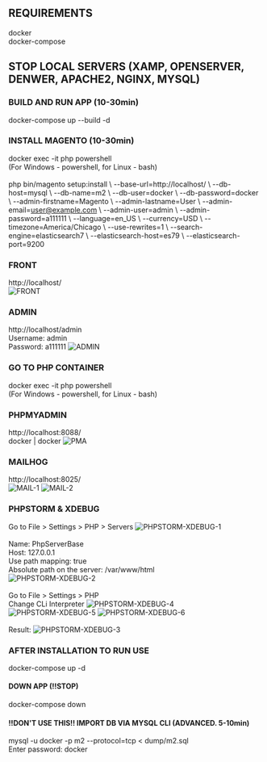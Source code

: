 ## REQUIREMENTS
docker
<br>
docker-compose

## STOP LOCAL SERVERS (XAMP, OPENSERVER, DENWER, APACHE2, NGINX, MYSQL)

### BUILD AND RUN APP (10-30min)
docker-compose up --build -d

### INSTALL MAGENTO (10-30min)
docker exec -it php powershell
<br>
(For Windows - powershell, for Linux - bash)
<br>
<br>
php bin/magento setup:install \\
--base-url=http://localhost/ \\
--db-host=mysql \\
--db-name=m2 \\
--db-user=docker \\
--db-password=docker \\
--admin-firstname=Magento \\
--admin-lastname=User \\
--admin-email=user@example.com \\
--admin-user=admin \\
--admin-password=a111111 \\
--language=en_US  \\
--currency=USD \\
--timezone=America/Chicago \\
--use-rewrites=1 \\
--search-engine=elasticsearch7 \\
--elasticsearch-host=es79 \\
--elasticsearch-port=9200

### FRONT
http://localhost/
<br>
![FRONT](guide/home.png?raw=true "HOME")

### ADMIN
http://localhost/admin
<br>
Username: admin
<br>
Password: a111111
![ADMIN](guide/admin.png?raw=true "ADMIN")

### GO TO PHP CONTAINER
docker exec -it php powershell
<br>
(For Windows - powershell, for Linux - bash)

### PHPMYADMIN
http://localhost:8088/
<br>
docker | docker
![PMA](guide/pma.png?raw=true "PMA")

### MAILHOG
http://localhost:8025/
<br>
![MAIL-1](guide/mail-1.png?raw=true "mail-1")
![MAIL-2](guide/mail-2.png?raw=true "mail-2")

### PHPSTORM & XDEBUG
Go to File > Settings > PHP > Servers
![PHPSTORM-XDEBUG-1](guide/phpstorm-xdebug-1.png?raw=true "PHPSTORM-XDEBUG-1")
<br>
<br>
Name: PhpServerBase
<br>
Host: 127.0.0.1
<br>
Use path mapping: true
<br>
Absolute path on the server: /var/www/html
<br>
![PHPSTORM-XDEBUG-2](guide/phpstorm-xdebug-2.png?raw=true "PHPSTORM-XDEBUG-2")
<br>
<br>
Go to File > Settings > PHP
<br>
Change CLi Interpreter
![PHPSTORM-XDEBUG-4](guide/phpstorm-xdebug-4.png?raw=true "PHPSTORM-XDEBUG-4")
![PHPSTORM-XDEBUG-5](guide/phpstorm-xdebug-5.png?raw=true "PHPSTORM-XDEBUG-5")
![PHPSTORM-XDEBUG-6](guide/phpstorm-xdebug-6.png?raw=true "PHPSTORM-XDEBUG-6")
<br>
<br>
Result:
![PHPSTORM-XDEBUG-3](guide/phpstorm-xdebug-3.png?raw=true "PHPSTORM-XDEBUG-3")

### AFTER INSTALLATION TO RUN USE
docker-compose up -d

#### DOWN APP (!!STOP)
docker-compose down

#### !!DON'T USE THIS!! IMPORT DB VIA MYSQL CLI (ADVANCED. 5-10min)
mysql -u docker -p m2 --protocol=tcp < dump/m2.sql
<br>
Enter password: docker
